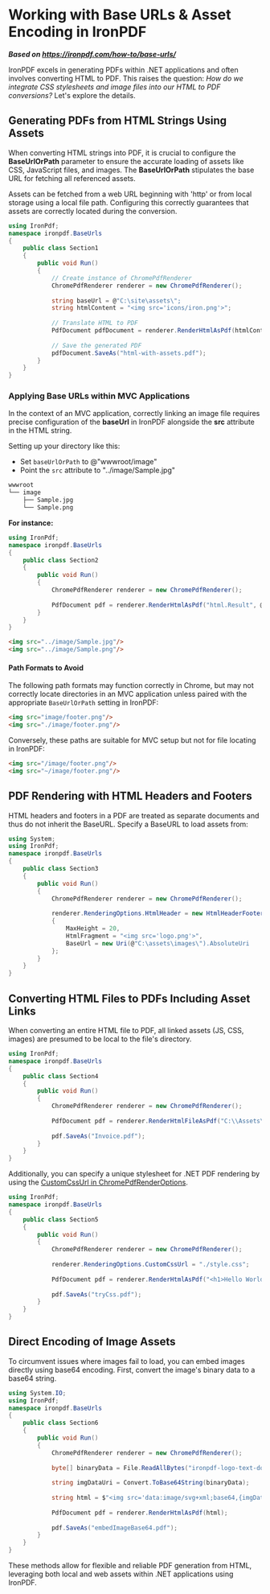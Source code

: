 # Working with Base URLs & Asset Encoding in IronPDF

***Based on <https://ironpdf.com/how-to/base-urls/>***


IronPDF excels in generating PDFs within .NET applications and often involves converting HTML to PDF. This raises the question: *How do we integrate CSS stylesheets and image files into our HTML to PDF conversions?* Let's explore the details.

## Generating PDFs from HTML Strings Using Assets

When converting HTML strings into PDF, it is crucial to configure the **BaseUrlOrPath** parameter to ensure the accurate loading of assets like CSS, JavaScript files, and images. The **BaseUrlOrPath** stipulates the base URL for fetching all referenced assets.

Assets can be fetched from a web URL beginning with 'http' or from local storage using a local file path. Configuring this correctly guarantees that assets are correctly located during the conversion.

```cs
using IronPdf;
namespace ironpdf.BaseUrls
{
    public class Section1
    {
        public void Run()
        {
            // Create instance of ChromePdfRenderer
            ChromePdfRenderer renderer = new ChromePdfRenderer();
            
            string baseUrl = @"C:\site\assets\";
            string htmlContent = "<img src='icons/iron.png'>";
            
            // Translate HTML to PDF
            PdfDocument pdfDocument = renderer.RenderHtmlAsPdf(htmlContent, baseUrl);
            
            // Save the generated PDF
            pdfDocument.SaveAs("html-with-assets.pdf");
        }
    }
}
```

### Applying Base URLs within MVC Applications

In the context of an MVC application, correctly linking an image file requires precise configuration of the **baseUrl** in IronPDF alongside the **src** attribute in the HTML string.

Setting up your directory like this:
- Set `baseUrlOrPath` to @"wwwroot/image"
- Point the `src` attribute to "../image/Sample.jpg"

```txt
wwwroot
└── image
    ├── Sample.jpg
    └── Sample.png
```

**For instance:**

```cs
using IronPdf;
namespace ironpdf.BaseUrls
{
    public class Section2
    {
        public void Run()
        {
            ChromePdfRenderer renderer = new ChromePdfRenderer();
            
            PdfDocument pdf = renderer.RenderHtmlAsPdf("html.Result", @"wwwroot/image");
        }
    }
}
```

```html
<img src="../image/Sample.jpg"/>
<img src="../image/Sample.png"/>
```

#### Path Formats to Avoid

The following path formats may function correctly in Chrome, but may not correctly locate directories in an MVC application unless paired with the appropriate `BaseUrlOrPath` setting in IronPDF:

```html
<img src="image/footer.png"/>  
<img src="./image/footer.png"/>  
```

Conversely, these paths are suitable for MVC setup but not for file locating in IronPDF:

```html
<img src="/image/footer.png"/>  
<img src="~/image/footer.png"/>
```

## PDF Rendering with HTML Headers and Footers

HTML headers and footers in a PDF are treated as separate documents and thus do not inherit the BaseURL. Specify a BaseURL to load assets from:

```cs
using System;
using IronPdf;
namespace ironpdf.BaseUrls
{
    public class Section3
    {
        public void Run()
        {
            ChromePdfRenderer renderer = new ChromePdfRenderer();
            
            renderer.RenderingOptions.HtmlHeader = new HtmlHeaderFooter()
            {
                MaxHeight = 20,
                HtmlFragment = "<img src='logo.png'>",
                BaseUrl = new Uri(@"C:\assets\images\").AbsoluteUri
            };
        }
    }
}
```

## Converting HTML Files to PDFs Including Asset Links

When converting an entire HTML file to PDF, all linked assets (JS, CSS, images) are presumed to be local to the file's directory.

```cs
using IronPdf;
namespace ironpdf.BaseUrls
{
    public class Section4
    {
        public void Run()
        {
            ChromePdfRenderer renderer = new ChromePdfRenderer();
            
            PdfDocument pdf = renderer.RenderHtmlFileAsPdf("C:\\Assets\\TestInvoice1.html");
            
            pdf.SaveAs("Invoice.pdf");
        }
    }
}
```

Additionally, you can specify a unique stylesheet for .NET PDF rendering by using the [CustomCssUrl in ChromePdfRenderOptions](https://ironpdf.com/api/IronPdf.ChromePdfRenderOptions.html#IronPdf_ChromePdfRenderOptions_CustomCssUrl).

```cs
using IronPdf;
namespace ironpdf.BaseUrls
{
    public class Section5
    {
        public void Run()
        {
            ChromePdfRenderer renderer = new ChromePdfRenderer();
            
            renderer.RenderingOptions.CustomCssUrl = "./style.css";
            
            PdfDocument pdf = renderer.RenderHtmlAsPdf("<h1>Hello World</h1>");
            
            pdf.SaveAs("tryCss.pdf");
        }
    }
}
```

## Direct Encoding of Image Assets

To circumvent issues where images fail to load, you can embed images directly using base64 encoding. First, convert the image's binary data to a base64 string.

```cs
using System.IO;
using IronPdf;
namespace ironpdf.BaseUrls
{
    public class Section6
    {
        public void Run()
        {
            ChromePdfRenderer renderer = new ChromePdfRenderer();
            
            byte[] binaryData = File.ReadAllBytes("ironpdf-logo-text-dotnet.svg");
            
            string imgDataUri = Convert.ToBase64String(binaryData);
            
            string html = $"<img src='data:image/svg+xml;base64,{imgDataUri}'>";
            
            PdfDocument pdf = renderer.RenderHtmlAsPdf(html);
            
            pdf.SaveAs("embedImageBase64.pdf");
        }
    }
}
```

These methods allow for flexible and reliable PDF generation from HTML, leveraging both local and web assets within .NET applications using IronPDF.